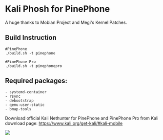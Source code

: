 # Kali Phosh for PinePhone

A huge thanks to Mobian Project and Megi's Kernel Patches.

## Build Instruction
```
#PinePhone
./build.sh -t pinephone

#PinePhone Pro
./build.sh -t pinephonepro
```

## Required packages:
    - systemd-container
    - rsync
    - debootstrap
    - qemu-user-static
    - bmap-tools

Download official Kali Nethunter for PinePhone and PinePhone Pro from Kali download page: https://www.kali.org/get-kali/#kali-mobile

![](https://img.shields.io/github/downloads/Shubhamvis98/kali-pinephone/total?label=Downloads&style=plastic)
